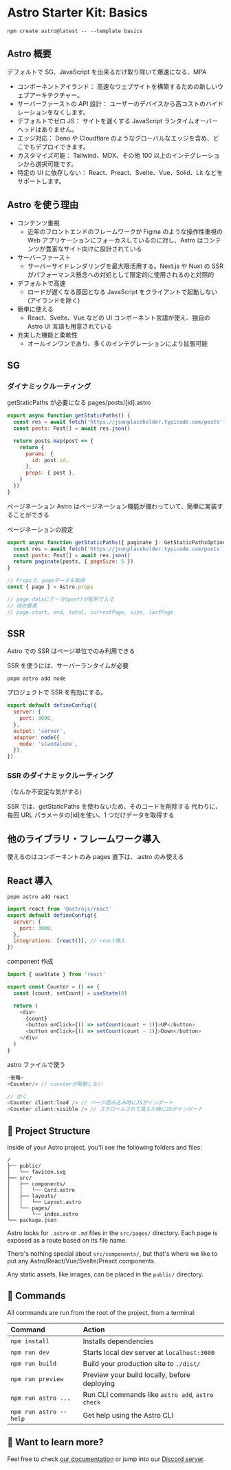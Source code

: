 # Astro Starter Kit: Basics

```
npm create astro@latest -- --template basics
```

## Astro 概要

デフォルトで SG、JavaScript を出来るだけ取り除いて爆速になる、MPA

- コンポーネントアイランド： 高速なウェブサイトを構築するための新しいウェブアーキテクチャー。
- サーバーファーストの API 設計： ユーザーのデバイスから高コストのハイドレーションをなくします。
- デフォルトでゼロ JS： サイトを遅くする JavaScript ランタイムオーバーヘッドはありません。
- エッジ対応： Deno や Cloudflare のようなグローバルなエッジを含め、どこでもデプロイできます。
- カスタマイズ可能： Tailwind、MDX、その他 100 以上のインテグレーションから選択可能です。
- 特定の UI に依存しない： React、Preact、Svelte、Vue、Solid、Lit などをサポートします。

## Astro を使う理由

- コンテンツ重視
  - 近年のフロントエンドのフレームワークが Figma のような操作性重視の Web アプリケーションにフォーカスしているのに対し、Astro はコンテンツが豊富なサイト向けに設計されている
- サーバーファースト
  - サーバーサイドレンダリングを最大限活用する。Next.js や Nuxt の SSR がパフォーマンス懸念への対処として限定的に使用されるのと対照的
- デフォルトで高速
  - ロードが遅くなる原因となる JavaScript をクライアントで起動しない(アイランドを除く)
- 簡単に使える
  - React、Svelte、Vue などの UI コンポーネント言語が使え、独自の Astro UI 言語も用意されている
- 充実した機能と柔軟性
  - オールインワンであり、多くのインテグレーションにより拡張可能

## SG

### ダイナミックルーティング

getStaticPaths が必要になる
pages/posts/[id].astro

```js
export async function getStaticPaths() {
  const res = await fetch('https://jsonplaceholder.typicode.com/posts')
  const posts: Post[] = await res.json()

  return posts.map(post => {
    return {
      params: {
        id: post.id,
      },
      props: { post },
    }
  })
}
```

ページネーション
Astro はページネーション機能が備わっていて、簡単に実装することができる

ページネーションの設定

```js
export async function getStaticPaths({ paginate }: GetStaticPathsOptions) {
  const res = await fetch('https://jsonplaceholder.typicode.com/posts')
  const posts: Post[] = await res.json()
  return paginate(posts, { pageSize: 5 })
}

// Propsで、pageデータを取得
const { page } = Astro.props

// page.dataにデータ(post)が配列で入る
// 他の要素
// page.start, end, total, currentPage, size, lastPage
```

## SSR

Astro での SSR はページ単位でのみ利用できる

SSR を使うには、サーバーランタイムが必要

```
pnpm astro add node
```

プロジェクトで SSR を有効にする。

```js
export default defineConfig({
  server: {
    port: 3000,
  },
  output: 'server',
  adapter: node({
    mode: 'standalone',
  }),
})
```

### SSR のダイナミックルーティング

（なんか不安定な気がする）

SSR では、getStaticPaths を使わないため、そのコードを削除する
代わりに、毎回 URL パラメータの[id]を使い、1 つだけデータを取得する

## 他のライブラリ・フレームワーク導入

使えるのはコンポーネントのみ
pages 直下は、.astro のみ使える

## React 導入

```
pnpm astro add react
```

```js
import react from '@astrojs/react'
export default defineConfig({
  server: {
    port: 3000,
  },
  integrations: [react()], // react導入
})
```

component 作成

```js
import { useState } from 'react'

export const Counter = () => {
  const [count, setCount] = useState(0)

  return (
    <div>
      {count}
      <button onClick={() => setCount(count + 1)}>UP</button>
      <button onClick={() => setCount(count - 1)}>Down</button>
    </div>
  )
}
```

astro ファイルで使う

```js
~省略~
<Counter/> // counterが発動しない

// 効く
<Counter client:load /> // ページ読み込み時にJSがインポート
<Counter client:visible /> // スクロールされて見えた時にJSがインポート

```

## 🚀 Project Structure

Inside of your Astro project, you'll see the following folders and files:

```
/
├── public/
│   └── favicon.svg
├── src/
│   ├── components/
│   │   └── Card.astro
│   ├── layouts/
│   │   └── Layout.astro
│   └── pages/
│       └── index.astro
└── package.json
```

Astro looks for `.astro` or `.md` files in the `src/pages/` directory. Each page is exposed as a route based on its file name.

There's nothing special about `src/components/`, but that's where we like to put any Astro/React/Vue/Svelte/Preact components.

Any static assets, like images, can be placed in the `public/` directory.

## 🧞 Commands

All commands are run from the root of the project, from a terminal:

| Command                | Action                                           |
| :--------------------- | :----------------------------------------------- |
| `npm install`          | Installs dependencies                            |
| `npm run dev`          | Starts local dev server at `localhost:3000`      |
| `npm run build`        | Build your production site to `./dist/`          |
| `npm run preview`      | Preview your build locally, before deploying     |
| `npm run astro ...`    | Run CLI commands like `astro add`, `astro check` |
| `npm run astro --help` | Get help using the Astro CLI                     |

## 👀 Want to learn more?

Feel free to check [our documentation](https://docs.astro.build) or jump into our [Discord server](https://astro.build/chat).
